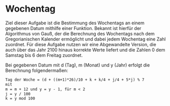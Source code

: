 # Wochentag

Ziel dieser Aufgabe ist die Bestimmung des Wochentags an einem gegebenen Datum mithilfe einer Funktion.
Bekannt ist hierfür der Algorithmus von Gauß, der die Berechnung des Wochentags nach dem Gregorianischen Kalender ermöglicht und dabei jedem Wochentag eine Zahl zuordnet.
Für diese Aufgabe nutzen wir eine Abgewandelte Version, die auch über das Jahr 2100 hinaus korrekte Werte liefert und die Zahlen 0 dem Samstag bis 6 dem Freitag zuordnet.

Bei gegebenen Datum mit d (Tag), m (Monat) und y (Jahr) erfolgt die Berechnung folgendermaßen:

```txt
Tag der Woche = (d + ((m+1)*26)/10 + k + k/4 + j/4 + 5*j) % 7
mit
m = m + 12 und y = y - 1, für m < 2
j = y / 100
k = y mod 100
```

